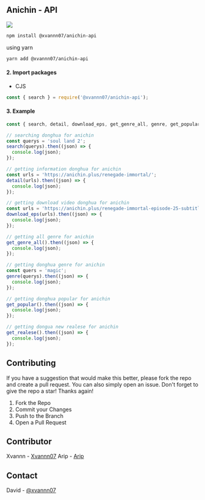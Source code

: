 ## Anichin - API

![]([https://asset-2.tstatic.net/bengkulu/foto/bank/images/Anichin-Apk-Download-Sepuasnya-Anime-Donghua-atau-China-Gratis-Semua-Genre-Tersedia-Lengkap.jpg](https://i.ibb.co/R02tVmL/Anichin-Apk-Download-Sepuasnya-Anime-Donghua-atau-China-Gratis-Semua-Genre-Tersedia-Lengkap-removebg.png))

```sh
npm install @xvannn07/anichin-api
```

using yarn

```sh
yarn add @xvannn07/anichin-api
```

#### 2. Import packages

- CJS

```js
const { search } = require('@xvannn07/anichin-api');
```

#### 3. Example

```js
const { search, detail, download_eps, get_genre_all, genre, get_popular, get_realese } = require('@xct007/tiktok-scraper');

// searching donghua for anichin
const querys = 'soul land 2';
search(querys).then((json) => {
  console.log(json);
});

// getting information donghua for anichin
const urls = 'https://anichin.plus/renegade-immortal/';
detail(urls).then((json) => {
  console.log(json);
});

// getting download video donghua for anichin
const urls = 'https://anichin.plus/renegade-immortal-episode-25-subtitle-indonesia/';
download_eps(urls).then((json) => {
  console.log(json);
});

// getting all genre for anichin
get_genre_all().then((json) => {
  console.log(json);
});

// getting donghua genre for anichin
const quers = 'magic';
genre(querys).then((json) => {
  console.log(json);
});

// getting donghua popular for anichin
get_popular().then((json) => {
  console.log(json);
});

// getting dongua new realese for anichin
get_realese().then((json) => {
  console.log(json);
});
```

## Contributing

If you have a suggestion that would make this better, please fork the repo and create a pull request. You can also simply open an issue.
Don't forget to give the repo a star! Thanks again!

1. Fork the Repo
2. Commit your Changes
3. Push to the Branch
4. Open a Pull Request

## Contributor

Xvannn - [Xvannn07](https://github.com/xvannn07)
Arip - [Arip](https://github.com/rippanteq7)

## Contact

David - [@xvannn07](https://t.me/@Xvannn07)
